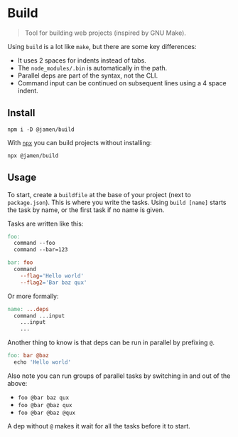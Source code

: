 
# Build

> Tool for building web projects (inspired by GNU Make).

Using `build` is a lot like `make`, but there are some key differences:

 - It uses 2 spaces for indents instead of tabs.
 - The `node_modules/.bin` is automatically in the path.
 - Parallel deps are part of the syntax, not the CLI.
 - Command input can be continued on subsequent lines using a 4 space indent.

## Install

```
npm i -D @jamen/build
```

With [`npx`](https://github.com/zkat/npx) you can build projects without installing:

```
npx @jamen/build
```

## Usage

To start, create a `buildfile` at the base of your project (next to `package.json`).  This is where you write the tasks.  Using `build [name]` starts the task by name, or the first task if no name is given.

Tasks are written like this:

```makefile
foo:
  command --foo
  command --bar=123

bar: foo
  command
    --flag='Hello world'
    --flag2='Bar baz qux'
```

Or more formally:

```makefile
name: ...deps
  command ...input
    ...input
    ...
```

Another thing to know is that deps can be run in parallel by prefixing `@`.

```makefile
foo: bar @baz
  echo 'Hello world'
```

Also note you can run groups of parallel tasks by switching in and out of the above:

 - `foo @bar baz qux`
 - `foo @bar @baz qux`
 - `foo @bar @baz @qux`

A dep without `@` makes it wait for all the tasks before it to start.
